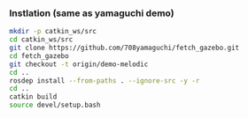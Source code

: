 ### Instlation (same as yamaguchi demo)
```bash
mkdir -p catkin_ws/src
cd catkin_ws/src
git clone https://github.com/708yamaguchi/fetch_gazebo.git
cd fetch_gazebo
git checkout -t origin/demo-melodic
cd ..
rosdep install --from-paths . --ignore-src -y -r
cd ..
catkin build
source devel/setup.bash
```

